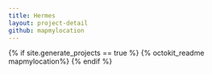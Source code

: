 ```yaml
---
title: Hermes
layout: project-detail
github: mapmylocation
---
```


{% if site.generate_projects == true %}
{% octokit_readme mapmylocation%}
{% endif %}
